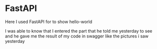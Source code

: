 # FastAPI

Here I used FastAPI for to show hello-world

I was able to know that I entered the part that he told me yesterday to see and he gave me the result of my code in swagger
like the pictures i saw yesterday
